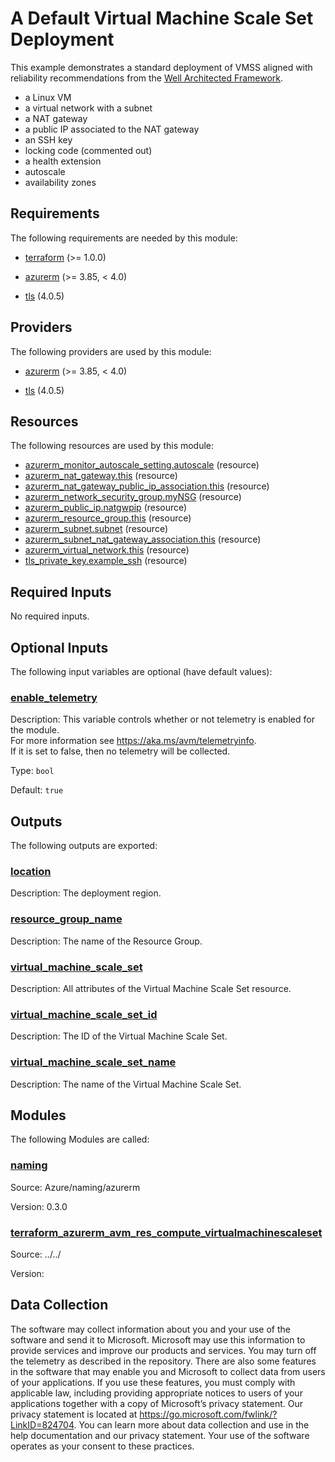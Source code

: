 <!-- BEGIN_TF_DOCS -->
# A Default Virtual Machine Scale Set Deployment

This example demonstrates a standard deployment of VMSS aligned with reliability recommendations from the [Well Architected Framework](https://learn.microsoft.com/en-us/azure/reliability/reliability-virtual-machine-scale-sets?tabs=graph-4%2Cgraph-1%2Cgraph-2%2Cgraph-3%2Cgraph-5%2Cgraph-6%2Cportal).

- a Linux VM
- a virtual network with a subnet
- a NAT gateway
- a public IP associated to the NAT gateway
- an SSH key
- locking code (commented out)
- a health extension
- autoscale
- availability zones

<!-- markdownlint-disable MD033 -->
## Requirements

The following requirements are needed by this module:

- <a name="requirement_terraform"></a> [terraform](#requirement\_terraform) (>= 1.0.0)

- <a name="requirement_azurerm"></a> [azurerm](#requirement\_azurerm) (>= 3.85, < 4.0)

- <a name="requirement_tls"></a> [tls](#requirement\_tls) (4.0.5)

## Providers

The following providers are used by this module:

- <a name="provider_azurerm"></a> [azurerm](#provider\_azurerm) (>= 3.85, < 4.0)

- <a name="provider_tls"></a> [tls](#provider\_tls) (4.0.5)

## Resources

The following resources are used by this module:

- [azurerm_monitor_autoscale_setting.autoscale](https://registry.terraform.io/providers/hashicorp/azurerm/latest/docs/resources/monitor_autoscale_setting) (resource)
- [azurerm_nat_gateway.this](https://registry.terraform.io/providers/hashicorp/azurerm/latest/docs/resources/nat_gateway) (resource)
- [azurerm_nat_gateway_public_ip_association.this](https://registry.terraform.io/providers/hashicorp/azurerm/latest/docs/resources/nat_gateway_public_ip_association) (resource)
- [azurerm_network_security_group.myNSG](https://registry.terraform.io/providers/hashicorp/azurerm/latest/docs/resources/network_security_group) (resource)
- [azurerm_public_ip.natgwpip](https://registry.terraform.io/providers/hashicorp/azurerm/latest/docs/resources/public_ip) (resource)
- [azurerm_resource_group.this](https://registry.terraform.io/providers/hashicorp/azurerm/latest/docs/resources/resource_group) (resource)
- [azurerm_subnet.subnet](https://registry.terraform.io/providers/hashicorp/azurerm/latest/docs/resources/subnet) (resource)
- [azurerm_subnet_nat_gateway_association.this](https://registry.terraform.io/providers/hashicorp/azurerm/latest/docs/resources/subnet_nat_gateway_association) (resource)
- [azurerm_virtual_network.this](https://registry.terraform.io/providers/hashicorp/azurerm/latest/docs/resources/virtual_network) (resource)
- [tls_private_key.example_ssh](https://registry.terraform.io/providers/hashicorp/tls/4.0.5/docs/resources/private_key) (resource)

<!-- markdownlint-disable MD013 -->
## Required Inputs

No required inputs.

## Optional Inputs

The following input variables are optional (have default values):

### <a name="input_enable_telemetry"></a> [enable\_telemetry](#input\_enable\_telemetry)

Description: This variable controls whether or not telemetry is enabled for the module.  
For more information see https://aka.ms/avm/telemetryinfo.  
If it is set to false, then no telemetry will be collected.

Type: `bool`

Default: `true`

## Outputs

The following outputs are exported:

### <a name="output_location"></a> [location](#output\_location)

Description: The deployment region.

### <a name="output_resource_group_name"></a> [resource\_group\_name](#output\_resource\_group\_name)

Description: The name of the Resource Group.

### <a name="output_virtual_machine_scale_set"></a> [virtual\_machine\_scale\_set](#output\_virtual\_machine\_scale\_set)

Description: All attributes of the Virtual Machine Scale Set resource.

### <a name="output_virtual_machine_scale_set_id"></a> [virtual\_machine\_scale\_set\_id](#output\_virtual\_machine\_scale\_set\_id)

Description: The ID of the Virtual Machine Scale Set.

### <a name="output_virtual_machine_scale_set_name"></a> [virtual\_machine\_scale\_set\_name](#output\_virtual\_machine\_scale\_set\_name)

Description: The name of the Virtual Machine Scale Set.

## Modules

The following Modules are called:

### <a name="module_naming"></a> [naming](#module\_naming)

Source: Azure/naming/azurerm

Version: 0.3.0

### <a name="module_terraform_azurerm_avm_res_compute_virtualmachinescaleset"></a> [terraform\_azurerm\_avm\_res\_compute\_virtualmachinescaleset](#module\_terraform\_azurerm\_avm\_res\_compute\_virtualmachinescaleset)

Source: ../../

Version:

<!-- markdownlint-disable-next-line MD041 -->
## Data Collection

The software may collect information about you and your use of the software and send it to Microsoft. Microsoft may use this information to provide services and improve our products and services. You may turn off the telemetry as described in the repository. There are also some features in the software that may enable you and Microsoft to collect data from users of your applications. If you use these features, you must comply with applicable law, including providing appropriate notices to users of your applications together with a copy of Microsoft’s privacy statement. Our privacy statement is located at <https://go.microsoft.com/fwlink/?LinkID=824704>. You can learn more about data collection and use in the help documentation and our privacy statement. Your use of the software operates as your consent to these practices.
<!-- END_TF_DOCS -->